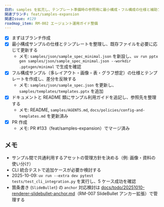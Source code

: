 ```yaml
---
目的: samples を拡充し、テンプレート準備時の参照用に最小構成・フル構成の仕様と補助ファイルを整備する
関連ブランチ: feat/samples-expansion
関連Issue: #129
roadmap_item: RM-002 エージェント運用ガイド整備
---
```


- [x] まずはブランチ作成
- [x] 最小構成サンプルの仕様とテンプレートを整理し、既存ファイルを必要に応じて更新する
  - メモ: `samples/json/sample_spec_minimal.json` を新設し、`uv run pptx gen samples/json/sample_spec_minimal.json --workdir .pptxgen/minimal` で生成を確認
- [x] フル構成サンプル（多レイアウト・画像・表・グラフ想定）の仕様とテンプレートを作成し、差分を反映する
  - メモ: `samples/json/sample_spec.json` を更新し、`samples/templates/templates.pptx` を追加
- [x] ドキュメントと README 類にサンプル利用ガイドを追記し、参照先を整理する
  - メモ: README, `samples/AGENTS.md`, `docs/policies/config-and-templates.md` を更新済み
- [x] PR 作成
  - メモ: PR #133（feat/samples-expansion）でマージ済み

## メモ
- サンプル間で共通利用するアセットの管理方針を決める（例: 画像・資料の使い分け）
- CLI 統合テストで追加ケースが必要か検討する
- 2025-10-09: `uv run --extra dev pytest tests/test_cli_integration.py` を実行し、5 ケース成功を確認
- 箇条書き (`SlideBullet`) の `anchor` 対応検討は [docs/todo/20251010-renderer-slidebullet-anchor.md](../20251010-renderer-slidebullet-anchor.md)（RM-007 SlideBullet アンカー拡張）で管理する
